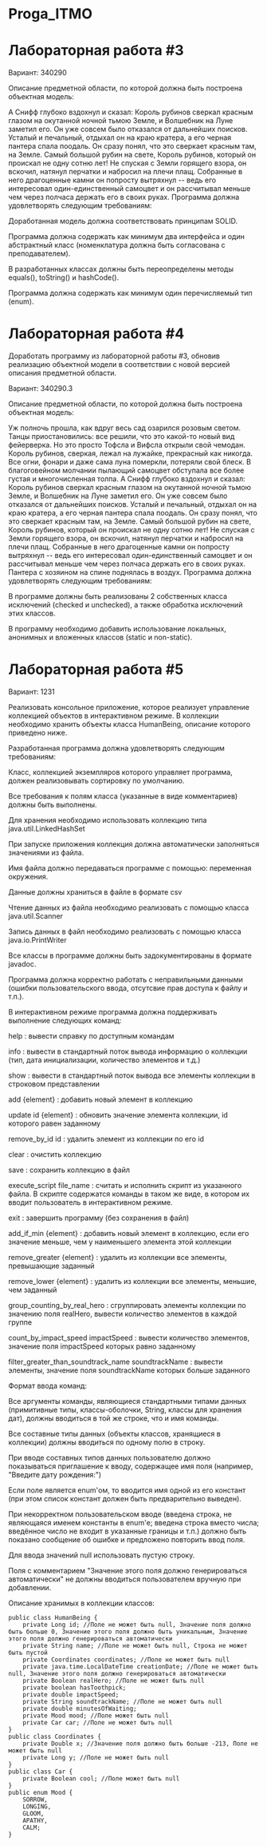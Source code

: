 # Proga_ITMO

# Лабораторная работа #3

Вариант: 340290

Описание предметной области, по которой должна быть построена объектная модель:

А Снифф глубоко вздохнул и сказал: Король рубинов сверкал красным глазом на окутанной ночной тьмою Земле, и Волшебник на Луне заметил его. Он уже совсем было отказался от дальнейших поисков. Усталый и печальный, отдыхал он на краю кратера, а его черная пантера спала поодаль. Он сразу понял, что это сверкает красным там, на Земле. Самый большой рубин на свете, Король рубинов, который он проискал не одну сотню лет! Не спуская с Земли горящего взора, он вскочил, натянул перчатки и набросил на плечи плащ. Собранные в него драгоценные камни он попросту вытряхнул -- ведь его интересовал один-единственный самоцвет и он рассчитывал меньше чем через полчаса держать его в своих руках.
Программа должна удовлетворять следующим требованиям:

Доработанная модель должна соответствовать принципам SOLID.

Программа должна содержать как минимум два интерфейса и один абстрактный класс (номенклатура должна быть согласована с преподавателем).

В разработанных классах должны быть переопределены методы equals(), toString() и hashCode().

Программа должна содержать как минимум один перечисляемый тип (enum).

# Лабораторная работа #4

Доработать программу из лабораторной работы #3, обновив реализацию объектной модели в соответствии с новой версией описания предметной области.

Вариант: 340290.3

Описание предметной области, по которой должна быть построена объектная модель:

Уж полночь прошла, как вдруг весь сад озарился розовым светом. Танцы приостановились: все решили, что это какой-то новый вид фейерверка. Но это просто Тофсла и Вифсла открыли свой чемодан. Король рубинов, сверкая, лежал на лужайке, прекрасный как никогда. Все огни, фонари и даже сама луна померкли, потеряли свой блеск. В благоговейном молчании пылающий самоцвет обступала все более густая и многочисленная толпа. А Снифф глубоко вздохнул и сказал: Король рубинов сверкал красным глазом на окутанной ночной тьмою Земле, и Волшебник на Луне заметил его. Он уже совсем было отказался от дальнейших поисков. Усталый и печальный, отдыхал он на краю кратера, а его черная пантера спала поодаль. Он сразу понял, что это сверкает красным там, на Земле. Самый большой рубин на свете, Король рубинов, который он проискал не одну сотню лет! Не спуская с Земли горящего взора, он вскочил, натянул перчатки и набросил на плечи плащ. Собранные в него драгоценные камни он попросту вытряхнул -- ведь его интересовал один-единственный самоцвет и он рассчитывал меньше чем через полчаса держать его в своих руках. Пантера с хозяином на спине поднялась в воздух.
Программа должна удовлетворять следующим требованиям:

В программе должны быть реализованы 2 собственных класса исключений (checked и unchecked), а также обработка исключений этих классов.

В программу необходимо добавить использование локальных, анонимных и вложенных классов (static и non-static).

# Лабораторная работа #5

Вариант: 1231

Реализовать консольное приложение, которое реализует управление коллекцией объектов в интерактивном режиме. В коллекции необходимо хранить объекты класса HumanBeing, описание которого приведено ниже.


Разработанная программа должна удовлетворять следующим требованиям:

Класс, коллекцией экземпляров которого управляет программа, должен реализовывать сортировку по умолчанию.

Все требования к полям класса (указанные в виде комментариев) должны быть выполнены.

Для хранения необходимо использовать коллекцию типа java.util.LinkedHashSet

При запуске приложения коллекция должна автоматически заполняться значениями из файла.

Имя файла должно передаваться программе с помощью: переменная окружения.

Данные должны храниться в файле в формате csv

Чтение данных из файла необходимо реализовать с помощью класса java.util.Scanner

Запись данных в файл необходимо реализовать с помощью класса java.io.PrintWriter

Все классы в программе должны быть задокументированы в формате javadoc.

Программа должна корректно работать с неправильными данными (ошибки пользовательского ввода, отсутсвие прав доступа к файлу и т.п.).

В интерактивном режиме программа должна поддерживать выполнение следующих команд:


help : вывести справку по доступным командам

info : вывести в стандартный поток вывода информацию о коллекции (тип, дата инициализации, количество элементов и т.д.)

show : вывести в стандартный поток вывода все элементы коллекции в строковом представлении

add {element} : добавить новый элемент в коллекцию

update id {element} : обновить значение элемента коллекции, id которого равен заданному

remove_by_id id : удалить элемент из коллекции по его id

clear : очистить коллекцию

save : сохранить коллекцию в файл

execute_script file_name : считать и исполнить скрипт из указанного файла. В скрипте содержатся команды в таком же виде, в котором их вводит пользователь в интерактивном режиме.

exit : завершить программу (без сохранения в файл)

add_if_min {element} : добавить новый элемент в коллекцию, если его значение меньше, чем у наименьшего элемента этой коллекции

remove_greater {element} : удалить из коллекции все элементы, превышающие заданный

remove_lower {element} : удалить из коллекции все элементы, меньшие, чем заданный

group_counting_by_real_hero : сгруппировать элементы коллекции по значению поля realHero, вывести количество элементов в каждой группе

count_by_impact_speed impactSpeed : вывести количество элементов, значение поля impactSpeed которых равно заданному

filter_greater_than_soundtrack_name soundtrackName : вывести элементы, значение поля soundtrackName которых больше заданного


Формат ввода команд:

Все аргументы команды, являющиеся стандартными типами данных (примитивные типы, классы-оболочки, String, классы для хранения дат), должны вводиться в той же строке, что и имя команды.

Все составные типы данных (объекты классов, хранящиеся в коллекции) должны вводиться по одному полю в строку.

При вводе составных типов данных пользователю должно показываться приглашение к вводу, содержащее имя поля (например, "Введите дату рождения:")

Если поле является enum'ом, то вводится имя одной из его констант (при этом список констант должен быть предварительно выведен).

При некорректном пользовательском вводе (введена строка, не являющаяся именем константы в enum'е; введена строка вместо числа; введённое число не входит в указанные границы и т.п.) должно быть показано сообщение об ошибке и предложено повторить ввод поля.

Для ввода значений null использовать пустую строку.

Поля с комментарием "Значение этого поля должно генерироваться автоматически" не должны вводиться пользователем вручную при добавлении.


Описание хранимых в коллекции классов:

    public class HumanBeing {
        private Long id; //Поле не может быть null, Значение поля должно быть больше 0, Значение этого поля должно быть уникальным, Значение этого поля должно генерироваться автоматически
        private String name; //Поле не может быть null, Строка не может быть пустой
        private Coordinates coordinates; //Поле не может быть null
        private java.time.LocalDateTime creationDate; //Поле не может быть null, Значение этого поля должно генерироваться автоматически
        private Boolean realHero; //Поле не может быть null
        private boolean hasToothpick;
        private double impactSpeed;
        private String soundtrackName; //Поле не может быть null
        private double minutesOfWaiting;
        private Mood mood; //Поле может быть null
        private Car car; //Поле не может быть null
    }
    public class Coordinates {
        private Double x; //Значение поля должно быть больше -213, Поле не может быть null
        private Long y; //Поле не может быть null
    }
    public class Car {
        private Boolean cool; //Поле может быть null
    }
    public enum Mood {
        SORROW,
        LONGING,
        GLOOM,
        APATHY,
        CALM;
    }
